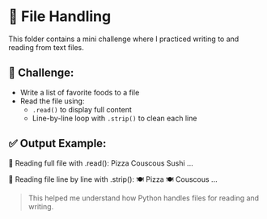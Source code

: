 # 📁 File Handling

This folder contains a mini challenge where I practiced writing to and reading from text files.

## 💪 Challenge:
- Write a list of favorite foods to a file
- Read the file using:
  - `.read()` to display full content
  - Line-by-line loop with `.strip()` to clean each line

## ✅ Output Example:
📖 Reading full file with .read(): Pizza Couscous Sushi ...

📄 Reading file line by line with .strip(): 🍽️ Pizza 🍽️ Couscous ...

> This helped me understand how Python handles files for reading and writing.

